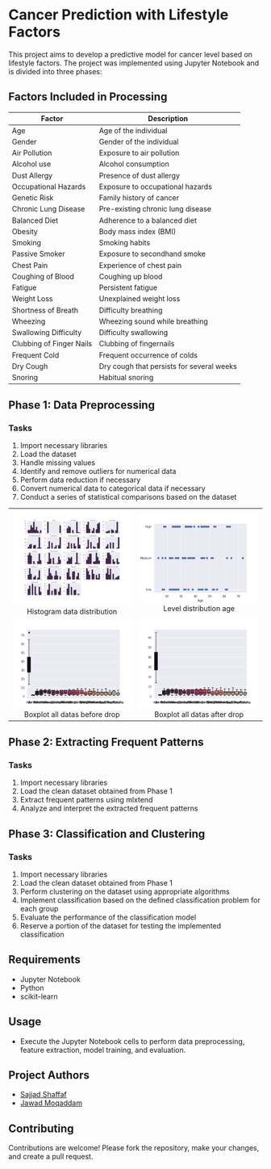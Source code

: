 # Cancer Prediction with Lifestyle Factors

This project aims to develop a predictive model for cancer level based on lifestyle factors. The project was implemented using Jupyter Notebook and is divided into three phases:

## Factors Included in Processing

| Factor | Description |
|---|---|
| Age | Age of the individual |
| Gender | Gender of the individual |
| Air Pollution | Exposure to air pollution |
| Alcohol use | Alcohol consumption |
| Dust Allergy | Presence of dust allergy |
| Occupational Hazards | Exposure to occupational hazards |
| Genetic Risk | Family history of cancer |
| Chronic Lung Disease | Pre-existing chronic lung disease |
| Balanced Diet | Adherence to a balanced diet |
| Obesity | Body mass index (BMI) |
| Smoking | Smoking habits |
| Passive Smoker | Exposure to secondhand smoke |
| Chest Pain | Experience of chest pain |
| Coughing of Blood | Coughing up blood |
| Fatigue | Persistent fatigue |
| Weight Loss | Unexplained weight loss |
| Shortness of Breath | Difficulty breathing |
| Wheezing | Wheezing sound while breathing |
| Swallowing Difficulty | Difficulty swallowing |
| Clubbing of Finger Nails | Clubbing of fingernails |
| Frequent Cold | Frequent occurrence of colds |
| Dry Cough | Dry cough that persists for several weeks |
| Snoring | Habitual snoring |

## Phase 1: Data Preprocessing

### Tasks

1. Import necessary libraries
2. Load the dataset
3. Handle missing values
4. Identify and remove outliers for numerical data
5. Perform data reduction if necessary
6. Convert numerical data to categorical data if necessary
7. Conduct a series of statistical comparisons based on the dataset

<table>
  <tr>
    <td align="center">
      <img src="histogram_data_distribution.png" alt="histogram_data_distribution" width="400">
      <br>
      Histogram data distribution
    </td>
    <td align="center">
      <img src="level_distribution_age.png" alt="level_distribution_age" width="400">
      <br>
      Level distribution age
    </td>
  </tr>
  <tr>
    <td align="center">
      <img src="box_plot_all_datas_befor_drop.png" alt="box_plot_all_datas_befor_drop" width="400">
      <br>
      Boxplot all datas before drop
    </td>
    <td align="center">
      <img src="box_plot_all_datas_after_drop.png" alt="box_plot_all_datas_after_drop" width="400">
      <br>
      Boxplot all datas after drop
    </td>
  </tr>
</table>
  

## Phase 2: Extracting Frequent Patterns

### Tasks

1. Import necessary libraries
2. Load the clean dataset obtained from Phase 1
3. Extract frequent patterns using mlxtend
4. Analyze and interpret the extracted frequent patterns

## Phase 3: Classification and Clustering

### Tasks

1. Import necessary libraries
2. Load the clean dataset obtained from Phase 1
3. Perform clustering on the dataset using appropriate algorithms
4. Implement classification based on the defined classification problem for each group
5. Evaluate the performance of the classification model
6. Reserve a portion of the dataset for testing the implemented classification

## Requirements

* Jupyter Notebook
* Python
* scikit-learn
  
## Usage

* Execute the Jupyter Notebook cells to perform data preprocessing, feature extraction, model training, and evaluation.

## Project Authors

- [Sajjad Shaffaf](https://github.com/sajad002)
- [Jawad Moqaddam](https://github.com/JavadMoghaddam)

## Contributing

Contributions are welcome! Please fork the repository, make your changes, and create a pull request.
